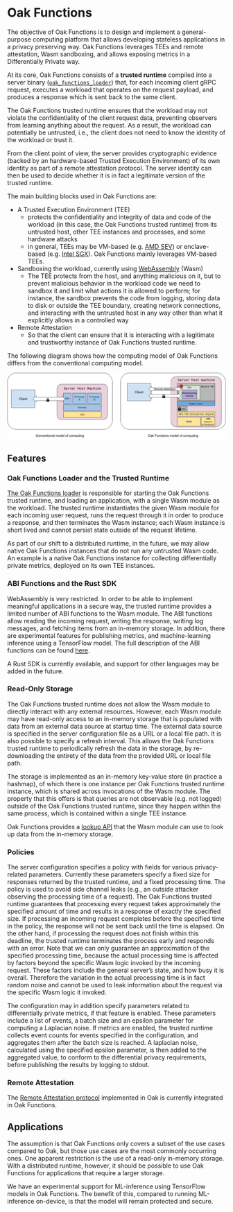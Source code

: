 # Oak Functions

The objective of Oak Functions is to design and implement a general-purpose
computing platform that allows developing stateless applications in a privacy
preserving way. Oak Functions leverages TEEs and remote attestation, Wasm
sandboxing, and allows exposing metrics in a Differentially Private way.

At its core, Oak Functions consists of a **trusted runtime** compiled into a
server binary
([`oak_functions_loader`](https://github.com/project-oak/oak/tree/main/oak_functions/loader))
that, for each incoming client gRPC request, executes a workload that operates
on the request payload, and produces a response which is sent back to the same
client.

The Oak Functions trusted runtime ensures that the workload may not violate the
confidentiality of the client request data, preventing observers from learning
anything about the request. As a result, the workload can potentially be
untrusted, i.e., the client does not need to know the identity of the workload
or trust it.

From the client point of view, the server provides cryptographic evidence
(backed by an hardware-based Trusted Execution Environment) of its own identity
as part of a remote attestation protocol. The server identity can then be used
to decide whether it is in fact a legitimate version of the trusted runtime.

The main building blocks used in Oak Functions are:

- A Trusted Execution Environment (TEE)
  - protects the confidentiality and integrity of data and code of the workload
    (in this case, the Oak Functions trusted runtime) from its untrusted host,
    other TEE instances and processes, and some hardware attacks
  - in general, TEEs may be VM-based (e.g.
    [AMD SEV](https://developer.amd.com/sev/)) or enclave-based (e.g.
    [Intel SGX](https://www.intel.com/content/www/us/en/developer/tools/software-guard-extensions/overview.html)).
    Oak Functions mainly leverages VM-based TEEs.
- Sandboxing the workload, currently using
  [WebAssembly](https://webassembly.org/) (Wasm)
  - The TEE protects from the host, and anything malicious on it, but to prevent
    malicious behavior in the workload code we need to sandbox it and limit what
    actions it is allowed to perform; for instance, the sandbox prevents the
    code from logging, storing data to disk or outside the TEE boundary,
    creating network connections, and interacting with the untrusted host in any
    way other than what it explicitly allows in a controlled way
- Remote Attestation
  - So that the client can ensure that it is interacting with a legitimate and
    trustworthy instance of Oak Functions trusted runtime.

The following diagram shows how the computing model of Oak Functions differs
from the conventional computing model.

<!-- From: -->
<!-- https://docs.google.com/drawings/d/1ZPeJ93IkyOOJVI8CFSbEeEKn6wVozB-d6E1SekK2QyQ/edit -->
<img src="images/ComputingModel.png" width="1000">

## Features

### Oak Functions Loader and the Trusted Runtime

[The Oak Functions loader](https://project-oak.github.io/oak/oak_functions/loader)
is responsible for starting the Oak Functions trusted runtime, and loading an
application, with a single Wasm module as the workload. The trusted runtime
instantiates the given Wasm module for each incoming user request, runs the
request through it in order to produce a response, and then terminates the Wasm
instance; each Wasm instance is short lived and cannot persist state outside of
the request lifetime.

As part of our shift to a distributed runtime, in the future, we may allow
native Oak Functions instances that do not run any untrusted Wasm code. An
example is a native Oak Functions instance for collecting differentially private
metrics, deployed on its own TEE instances.

### ABI Functions and the Rust SDK

WebAssembly is very restricted. In order to be able to implement meaningful
applications in a secure way, the trusted runtime provides a limited number of
ABI functions to the Wasm module. The ABI functions allow reading the incoming
request, writing the response, writing log messages, and fetching items from an
in-memory storage. In addition, there are experimental features for publishing
metrics, and machine-learning inference using a TensorFlow model. The full
description of the ABI functions can be found
[here](https://github.com/project-oak/oak/blob/main/docs/oak_functions_abi.md).

A Rust SDK is currently available, and support for other languages may be added
in the future.

### Read-Only Storage

The Oak Functions trusted runtime does not allow the Wasm module to directly
interact with any external resources. However, each Wasm module may have
read-only access to an in-memory storage that is populated with data from an
external data source at startup time. The external data source is specified in
the server configuration file as a URL or a local file path. It is also possible
to specify a refresh interval. This allows the Oak Functions trusted runtime to
periodically refresh the data in the storage, by re-downloading the entirety of
the data from the provided URL or local file path.

The storage is implemented as an in-memory key-value store (in practice a
hashmap), of which there is one instance per Oak Functions trusted runtime
instance, which is shared across invocations of the Wasm module. The property
that this offers is that queries are not observable (e.g. not logged) outside of
the Oak Functions trusted runtime, since they happen within the same process,
which is contained within a single TEE instance.

Oak Functions provides a
[lookup API](https://github.com/project-oak/oak/blob/main/docs/oak_functions_abi.md#storage_get_item)
that the Wasm module can use to look up data from the in-memory storage.

### Policies

The server configuration specifies a policy with fields for various
privacy-related parameters. Currently these parameters specify a fixed size for
responses returned by the trusted runtime, and a fixed processing time. The
policy is used to avoid side channel leaks (e.g., an outside attacker observing
the processing time of a request). The Oak Functions trusted runtime guarantees
that processing every request takes approximately the specified amount of time
and results in a response of exactly the specified size. If processing an
incoming request completes before the specified time in the policy, the response
will not be sent back until the time is elapsed. On the other hand, if
processing the request does not finish within this deadline, the trusted runtime
terminates the process early and responds with an error. Note that we can only
guarantee an approximation of the specified processing time, because the actual
processing time is affected by factors beyond the specific Wasm logic invoked by
the incoming request. These factors include the general server’s state, and how
busy it is overall. Therefore the variation in the actual processing time is in
fact random noise and cannot be used to leak information about the request via
the specific Wasm logic it invoked.

The configuration may in addition specify parameters related to differentially
private metrics, if that feature is enabled. These parameters include a list of
events, a batch size and an epsilon parameter for computing a Laplacian noise.
If metrics are enabled, the trusted runtime collects event counts for events
specified in the configuration, and aggregates them after the batch size is
reached. A laplacian noise, calculated using the specified epsilon parameter, is
then added to the aggregated value, to conform to the differential privacy
requirements, before publishing the results by logging to stdout.

### Remote Attestation

The [Remote Attestation protocol](/docs/remote-attestation.md) implemented in
Oak is currently integrated in Oak Functions.

## Applications

The assumption is that Oak Functions only covers a subset of the use cases
compared to Oak, but those use cases are the most commonly occurring ones. One
apparent restriction is the use of a read-only in-memory storage. With a
distributed runtime, however, it should be possible to use Oak Functions for
applications that require a larger storage.

We have an experimental support for ML-inference using TensorFlow models in Oak
Functions. The benefit of this, compared to running ML-inference on-device, is
that the model will remain protected and secure.
